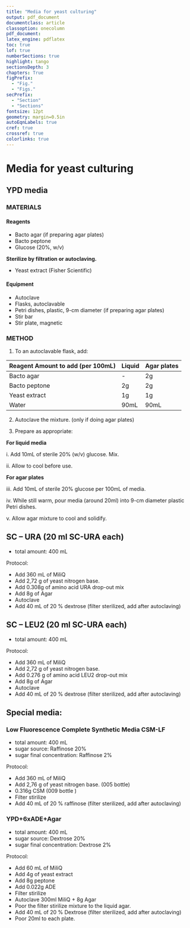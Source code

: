 ```yaml
---
title: "Media for yeast culturing"
output: pdf_document
documentclass: article
classoption: onecolumn
pdf_document:
latex_engine: pdflatex
toc: true
lof: true
numberSections: true
highlight: tango
sectionsDepth: 3
chapters: True
figPrefix:
  - "Fig."
  - "Figs."
secPrefix:
  - "Section"
  - "Sections"
fontsize: 12pt
geometry: margin=0.5in
autoEqnLabels: true
cref: true
crossref: true
colorlinks: true
---
```


# Media for yeast culturing 
## YPD media
 
### MATERIALS
#### Reagents
- Bacto agar (if preparing agar plates)
- Bacto peptone 
- Glucose (20%, w/v)

**Sterilize by filtration or autoclaving.**

- Yeast extract (Fisher Scientific)

#### Equipment
- Autoclave
- Flasks, autoclavable
- Petri dishes, plastic, 9-cm diameter (if preparing agar plates)
- Stir bar
- Stir plate, magnetic


 
### METHOD

1. To an autoclavable flask, add:


|Reagent	Amount to add (per 100mL)| Liquid 	| Agar plates |
|-| -	|-	|
|Bacto agar | -	| 2g	|
|Bacto peptone| 2g	| 2g	|
|Yeast extract| 1g	| 1g	|
|Water| 90mL	| 90mL	|


2. Autoclave the mixture. (only if doing agar plates)

3. Prepare as appropriate:

**For liquid media**

i. Add 10mL of sterile 20% (w/v) glucose. Mix.

ii. Allow to cool before use.

**For agar plates**

iii. Add 10mL of sterile 20% glucose per 100mL of media.

iv. While still warm, pour media (around 20ml) into 9-cm diameter plastic Petri dishes.

v. Allow agar mixture to cool and solidify.


## SC – URA (20 ml SC-URA each)

- total amount: 400 mL

Protocol:

- Add 360 mL of MiliQ
- Add 2,72 g  of  yeast nitrogen base.
- Add 0.308g of amino acid URA drop-out mix
- Add 8g of Agar
- Autoclave
- Add 40 mL of 20 % dextrose (filter sterilized, add after autoclaving)

## SC – LEU2 (20 ml SC-URA each)

- total amount: 400 mL

Protocol:

- Add 360 mL of MiliQ
- Add 2,72 g  of  yeast nitrogen base.
- Add 0.276 g of amino acid LEU2 drop-out mix
- Add 8g of Agar
- Autoclave
- Add 40 mL of 20 % dextrose (filter sterilized, add after autoclaving)

## Special media: 

### Low Fluorescence Complete Synthetic Media CSM-LF

- total amount: 400 mL
- sugar source: Raffinose 20%
- sugar final concentration: Raffinose 2% 

Protocol:

- Add 360 mL of MiliQ
- Add 2,76 g  of  yeast nitrogen base. (005 bottle)
- 0.316g CSM (009 bottle )
- Filter stirilize
- Add 40 mL of 20 % raffinose (filter sterilized, add after autoclaving)

### YPD+6xADE+Agar

- total amount: 400 mL
- sugar source: Dextrose 20%
- sugar final concentration: Dextrose 2% 

Protocol:

- Add 60 mL of MiliQ
- Add 4g  of  yeast extract
- Add 8g peptone
- Add 0.022g ADE 
- Filter stirilize
- Autoclave 300ml MiliQ + 8g Agar
- Poor the filter stirilize mixture to the liquid agar. 
- Add 40 mL of 20 % Dextrose (filter sterilized, add after autoclaving)
- Poor 20ml to each plate. 